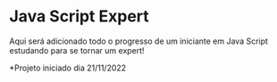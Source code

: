 # Java Script Expert
Aqui será adicionado todo o progresso de um iniciante em Java Script estudando para se tornar um expert!

*Projeto iniciado dia 21/11/2022


